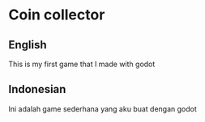 
# Coin collector


## English
This is my first game that I made with godot

## Indonesian
Ini adalah game sederhana yang aku buat dengan godot



